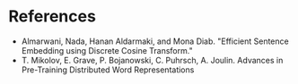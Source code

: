 # References
* Almarwani, Nada, Hanan Aldarmaki, and Mona Diab. "Efficient Sentence Embedding using Discrete Cosine Transform."
* T. Mikolov, E. Grave, P. Bojanowski, C. Puhrsch, A. Joulin. Advances in Pre-Training Distributed Word Representations